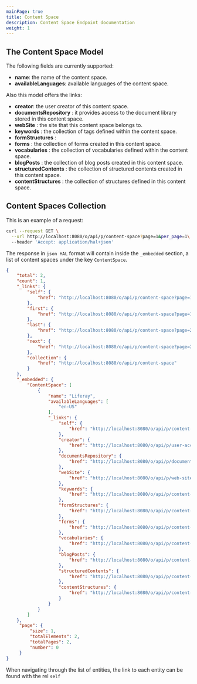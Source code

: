 ```yaml
---
mainPage: true
title: Content Space
description: Content Space Endpoint documentation
weight: 1
---
```


## The Content Space Model

The following fields are currently supported:

* **name**: the name of the content space.
* **availableLanguages**: available languages of the content space.

Also this model offers the links:

* **creator**: the user creator of this content space.
* **documentsRepository** : it provides access to the document library stored in this content space.
* **webSite** : the site that this content space belongs to. 
* **keywords** : the collection of tags defined within the content space.
* **formStructures** : 
* **forms** : the collection of forms created in this content space.
* **vocabularies** : the collection of vocabularies defined within the content space.
* **blogPosts** : the collection of blog posts created in this content space.
* **structuredContents** : the collection of structured contents created in this content space.
* **contentStructures** : the collection of structures defined in this content space.

## Content Spaces Collection

This is an example of a request: 

```bash
curl --request GET \
  --url http://localhost:8080/o/api/p/content-space?page=1&per_page=1\
  --header 'Accept: application/hal+json'

```

The response in `json HAL` format will contain inside the `_embedded` section, a list of content spaces under the key `ContentSpace`.

```json
{
    "total": 2,
    "count": 1,
    "_links": {
        "self": {
            "href": "http://localhost:8080/o/api/p/content-space?page=1&per_page=1"
        },
        "first": {
            "href": "http://localhost:8080/o/api/p/content-space?page=1&per_page=1"
        },
        "last": {
            "href": "http://localhost:8080/o/api/p/content-space?page=2&per_page=1"
        },
        "next": {
            "href": "http://localhost:8080/o/api/p/content-space?page=2&per_page=1"
        },
        "collection": {
            "href": "http://localhost:8080/o/api/p/content-space"
        }
    },
    "_embedded": {
        "ContentSpace": [
            {
                "name": "Liferay",
                "availableLanguages": [
                    "en-US"
                ],
                "_links": {
                    "self": {
                        "href": "http://localhost:8080/o/api/p/content-space/20199"
                    },
                    "creator": {
                        "href": "http://localhost:8080/o/api/p/user-account/20176"
                    },
                    "documentsRepository": {
                        "href": "http://localhost:8080/o/api/p/documents-repository/20199"
                    },
                    "webSite": {
                        "href": "http://localhost:8080/o/api/p/web-site/20199"
                    },
                    "keywords": {
                        "href": "http://localhost:8080/o/api/p/content-space/20199/keywords"
                    },
                    "formStructures": {
                        "href": "http://localhost:8080/o/api/p/content-space/20199/form-structures"
                    },
                    "forms": {
                        "href": "http://localhost:8080/o/api/p/content-space/20199/form"
                    },
                    "vocabularies": {
                        "href": "http://localhost:8080/o/api/p/content-space/20199/vocabularies"
                    },
                    "blogPosts": {
                        "href": "http://localhost:8080/o/api/p/content-space/20199/blog-posting"
                    },
                    "structuredContents": {
                        "href": "http://localhost:8080/o/api/p/content-space/20199/structured-contents"
                    },
                    "contentStructures": {
                        "href": "http://localhost:8080/o/api/p/content-space/20199/content-structures"
                    }
                }
            }
        ]
    },
     "page": {
         "size": 1,
         "totalElements": 2,
         "totalPages": 2,
         "number": 0
     }
}
```

When navigating through the list of entities, the link to each entity can be found with the rel `self`
